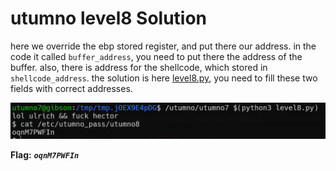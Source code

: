 # utumno level8 Solution

here we override the ebp stored register, and put there our address. in the code it called `buffer_address`, you need to put there the address of the buffer.
also, there is address for the shellcode, which stored in `shellcode_address`.
the solution is here [level8.py](./scripts/level8/level8.py), you need to fill these two fields with correct addresses.

![image](./images/level8.png)

**Flag:** ***`oqnM7PWFIn`*** 
